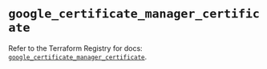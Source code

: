 # `google_certificate_manager_certificate`

Refer to the Terraform Registry for docs: [`google_certificate_manager_certificate`](https://registry.terraform.io/providers/hashicorp/google/5.45.2/docs/resources/certificate_manager_certificate).
